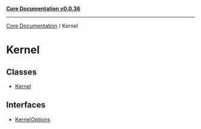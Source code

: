 [**Core Documentation v0.0.36**](../README.md)

***

[Core Documentation](../modules.md) / Kernel

# Kernel

## Classes

- [Kernel](classes/Kernel.md)

## Interfaces

- [KernelOptions](interfaces/KernelOptions.md)
